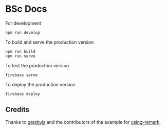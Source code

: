 # BSc Docs

For development

    npm run develop
    
To build and serve the production version
    
    npm run build
    npm run serve
    
To test the production version

    firebase serve

To deploy the production version

    firebase deploy


## Credits

Thanks to [gatsbyjs](https://github.com/gatsbyjs) and the contributors of the example for [using-remark](https://github.com/gatsbyjs/gatsby/tree/master/examples/using-remark).
